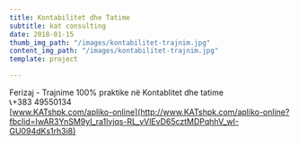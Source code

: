 ```yaml
---
title: Kontabilitet dhe Tatime
subtitle: kat consulting
date: 2018-01-15
thumb_img_path: "/images/kontabilitet-trajnim.jpg"
content_img_path: "/images/kontabilitet-trajnim.jpg"
template: project

---
```

Ferizaj - Trajnime 100% praktike në Kontablitet dhe tatime  
 📞+383 49550134  
 [www.KATshpk.com/apliko-online](http://www.KATshpk.com/apliko-online?fbclid=IwAR3YnSM9yI_ra1lvjqs-RL_yVlEvD65cztMDPqhhV_wI-GU094dKs1rh3i8)
